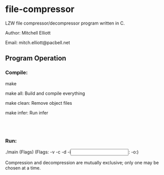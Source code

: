 # file-compressor

<p>LZW file compressor/decompressor program written in C.</p>
<p>Author: Mitchell Elliott</p>
<p>Email: mitch.elliott@pacbell.net</p>

## Program Operation

### Compile:

<p>make</p>
<p>make all: Build and compile everything</p>
<p>make clean: Remove object files</p>
<p>make infer: Run infer</p>

<br></br>

### Run:

<p>./main (Flags) (Flags: -v -c -d -i<input file>: -o<output file>:)</p>
<p>Compression and decompression are mutually exclusive; only one may be chosen at a time.</p>

